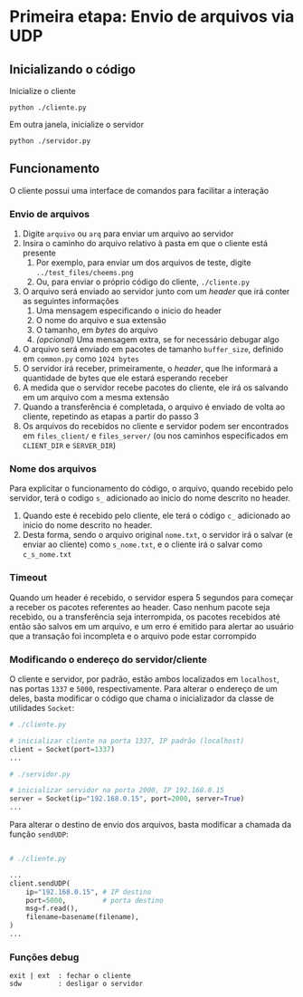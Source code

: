 # Primeira etapa: Envio de arquivos via UDP

## Inicializando o código

Inicialize o cliente

    python ./cliente.py

Em outra janela, inicialize o servidor

    python ./servidor.py

## Funcionamento

O cliente possui uma interface de comandos para facilitar a interação

### Envio de arquivos

1. Digite `arquivo` ou `arq` para enviar um arquivo ao servidor
2. Insira o caminho do arquivo relativo à pasta em que o cliente está presente
   1. Por exemplo, para enviar um dos arquivos de teste, digite `../test_files/cheems.png`
   2. Ou, para enviar o próprio código do cliente, `./cliente.py`
3. O arquivo será enviado ao servidor junto com um *header* que irá conter as seguintes informações
   1. Uma mensagem especificando o inicio do header
   2. O nome do arquivo e sua extensão
   3. O tamanho, em *bytes* do arquivo
   4. *(opcional)* Uma mensagem extra, se for necessário debugar algo
4. O arquivo será enviado em pacotes de tamanho `buffer_size`, definido em `common.py` como `1024 bytes`
5. O servidor irá receber, primeiramente, o *header*, que lhe informará a quantidade de bytes que ele estará esperando receber
6. A medida que o servidor recebe pacotes do cliente, ele irá os salvando em um arquivo com a mesma extensão
7. Quando a transferência é completada, o arquivo é enviado de volta ao cliente, repetindo as etapas a partir do passo 3
8. Os arquivos do recebidos no cliente e servidor podem ser encontrados em `files_client/` e `files_server/` (ou nos caminhos especificados em `CLIENT_DIR` e `SERVER_DIR`)


### Nome dos arquivos

Para explicitar o funcionamento do código, o arquivo, quando recebido pelo servidor, terá o codigo `s_` adicionado ao inicio do nome descrito no header.
   1. Quando este é recebido pelo cliente, ele terá o código `c_` adicionado ao inicio do nome descrito no header.
   2. Desta forma, sendo o arquivo original `nome.txt`, o servidor irá o salvar (e enviar ao cliente) como `s_nome.txt`, e o cliente irá o salvar como `c_s_nome.txt`

### Timeout

Quando um header é recebido, o servidor espera 5 segundos para começar a receber os pacotes referentes ao header. Caso nenhum pacote seja recebido, ou a transferência seja interrompida, os pacotes recebidos até então são salvos em um arquivo, e um erro é emitido para alertar ao usuário que a transação foi incompleta e o arquivo pode estar corrompido

### Modificando o endereço do servidor/cliente

O cliente e servidor, por padrão, estão ambos localizados em `localhost`, nas portas `1337` e `5000`, respectivamente. Para alterar o endereço de um deles, basta modificar o código que chama o inicializador da classe de utilidades `Socket`:

```python
# ./cliente.py

# inicializar cliente na porta 1337, IP padrão (localhost)
client = Socket(port=1337)
...
```

```python
# ./servidor.py

# inicializar servidor na porta 2000, IP 192.168.0.15
server = Socket(ip="192.168.0.15", port=2000, server=True)
...
```

Para alterar o destino de envio dos arquivos, basta modificar a chamada da função `sendUDP`:

```python

# ./cliente.py

...
client.sendUDP(
    ip="192.168.0.15", # IP destino
    port=5000,         # porta destino
    msg=f.read(),
    filename=basename(filename),
)
...
```


### Funções debug

    exit | ext  : fechar o cliente
    sdw         : desligar o servidor
    